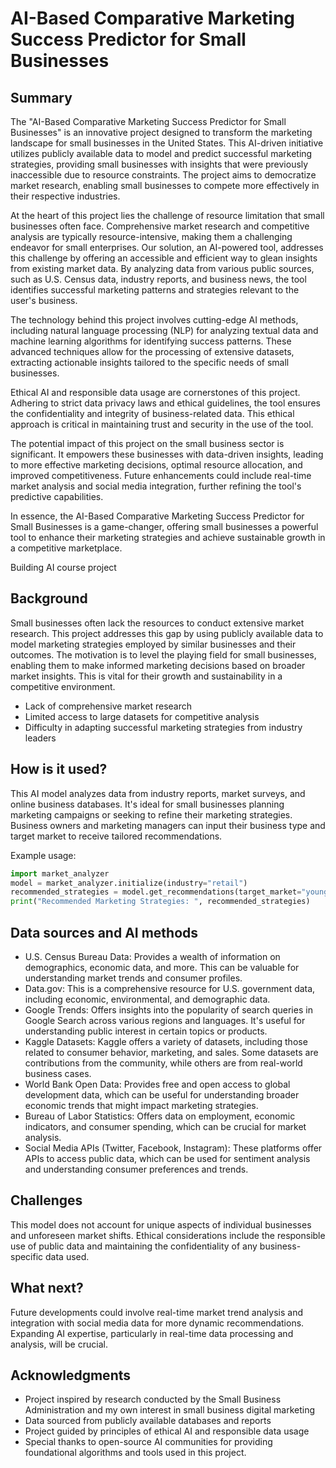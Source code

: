 <!-- This is my project proposal for the Building AI course, 
created by Reaktor Innovations and University of Helsinki. 
-->
# AI-Based Comparative Marketing Success Predictor for Small Businesses

## Summary
The "AI-Based Comparative Marketing Success Predictor for Small Businesses" is an innovative project designed to transform the marketing landscape for small businesses in the United States. This AI-driven initiative utilizes publicly available data to model and predict successful marketing strategies, providing small businesses with insights that were previously inaccessible due to resource constraints. The project aims to democratize market research, enabling small businesses to compete more effectively in their respective industries.

At the heart of this project lies the challenge of resource limitation that small businesses often face. Comprehensive market research and competitive analysis are typically resource-intensive, making them a challenging endeavor for small enterprises. Our solution, an AI-powered tool, addresses this challenge by offering an accessible and efficient way to glean insights from existing market data. By analyzing data from various public sources, such as U.S. Census data, industry reports, and business news, the tool identifies successful marketing patterns and strategies relevant to the user's business.

The technology behind this project involves cutting-edge AI methods, including natural language processing (NLP) for analyzing textual data and machine learning algorithms for identifying success patterns. These advanced techniques allow for the processing of extensive datasets, extracting actionable insights tailored to the specific needs of small businesses.

Ethical AI and responsible data usage are cornerstones of this project. Adhering to strict data privacy laws and ethical guidelines, the tool ensures the confidentiality and integrity of business-related data. This ethical approach is critical in maintaining trust and security in the use of the tool.

The potential impact of this project on the small business sector is significant. It empowers these businesses with data-driven insights, leading to more effective marketing decisions, optimal resource allocation, and improved competitiveness. Future enhancements could include real-time market analysis and social media integration, further refining the tool's predictive capabilities.

In essence, the AI-Based Comparative Marketing Success Predictor for Small Businesses is a game-changer, offering small businesses a powerful tool to enhance their marketing strategies and achieve sustainable growth in a competitive marketplace.

Building AI course project

## Background
Small businesses often lack the resources to conduct extensive market research. This project addresses this gap by using publicly available data to model marketing strategies employed by similar businesses and their outcomes. The motivation is to level the playing field for small businesses, enabling them to make informed marketing decisions based on broader market insights. This is vital for their growth and sustainability in a competitive environment.
* Lack of comprehensive market research
* Limited access to large datasets for competitive analysis
* Difficulty in adapting successful marketing strategies from industry leaders

## How is it used?
This AI model analyzes data from industry reports, market surveys, and online business databases. It's ideal for small businesses planning marketing campaigns or seeking to refine their marketing strategies. Business owners and marketing managers can input their business type and target market to receive tailored recommendations. 

Example usage:

```python
import market_analyzer
model = market_analyzer.initialize(industry="retail")
recommended_strategies = model.get_recommendations(target_market="young adults")
print("Recommended Marketing Strategies: ", recommended_strategies)
```

## Data sources and AI methods
* U.S. Census Bureau Data: Provides a wealth of information on demographics, economic data, and more. This can be valuable for understanding market trends and consumer profiles.
* Data.gov: This is a comprehensive resource for U.S. government data, including economic, environmental, and demographic data.
* Google Trends: Offers insights into the popularity of search queries in Google Search across various regions and languages. It's useful for understanding public interest in certain topics or products.
* Kaggle Datasets: Kaggle offers a variety of datasets, including those related to consumer behavior, marketing, and sales. Some datasets are contributions from the community, while others are from real-world business cases.
* World Bank Open Data: Provides free and open access to global development data, which can be useful for understanding broader economic trends that might impact marketing strategies.
* Bureau of Labor Statistics: Offers data on employment, economic indicators, and consumer spending, which can be crucial for market analysis.
* Social Media APIs (Twitter, Facebook, Instagram): These platforms offer APIs to access public data, which can be used for sentiment analysis and understanding consumer preferences and trends.

## Challenges
This model does not account for unique aspects of individual businesses and unforeseen market shifts. Ethical considerations include the responsible use of public data and maintaining the confidentiality of any business-specific data used.

## What next?
Future developments could involve real-time market trend analysis and integration with social media data for more dynamic recommendations. Expanding AI expertise, particularly in real-time data processing and analysis, will be crucial.

## Acknowledgments
* Project inspired by research conducted by the Small Business Administration and my own interest in small business digital marketing
* Data sourced from publicly available databases and reports
* Project guided by principles of ethical AI and responsible data usage
* Special thanks to open-source AI communities for providing foundational algorithms and tools used in this project.
